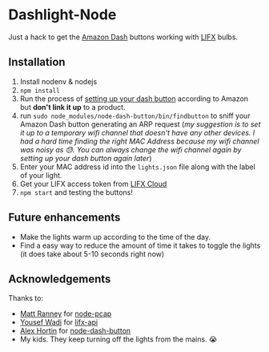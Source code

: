 # Dashlight-Node

Just a hack to get the [Amazon Dash](http://www.amazon.com/dash) buttons working with [LIFX](http://www.lifx.com) bulbs. 

## Installation

1. Install nodenv & nodejs
2. `npm install`
3. Run the process of [setting up your dash button](https://www.amazon.com/gp/help/customer/display.html?nodeId=201746340) according to Amazon but **don't link it up** to a product. 
4. run `sudo node_modules/node-dash-button/bin/findbutton` to sniff your Amazon Dash button generating an ARP request (_my suggestion is to set it up to a temporary wifi channel that doesn't have any other devices. I had a hard time finding the right MAC Address because my wifi channel was noisy as 😓. You can always change the wifi channel again by setting up your dash button again later_)
5. Enter your MAC address id into the `lights.json` file along with the label of your light. 
6. Get your LIFX access token from [LIFX Cloud](https://cloud.lifx.com)
7. `npm start` and testing the buttons! 


## Future enhancements 

- Make the lights warm up according to the time of the day. 
- Find a easy way to reduce the amount of time it takes to toggle the lights (it does take about 5-10 seconds right now)


## Acknowledgements

Thanks to: 
	
- [Matt Ranney](https://github.com/mranney) for [node-pcap](https://github.com/mranney/node_pcap)
- [Yousef Wadi](https://github.com/ywadi) for [lifx-api](https://github.com/ywadi/lifx)
- [Alex Hortin](https://github.com/hortinstein) for [node-dash-button](https://www.npmjs.com/package/node-dash-button)
- My kids. They keep turning off the lights from the mains. 😭